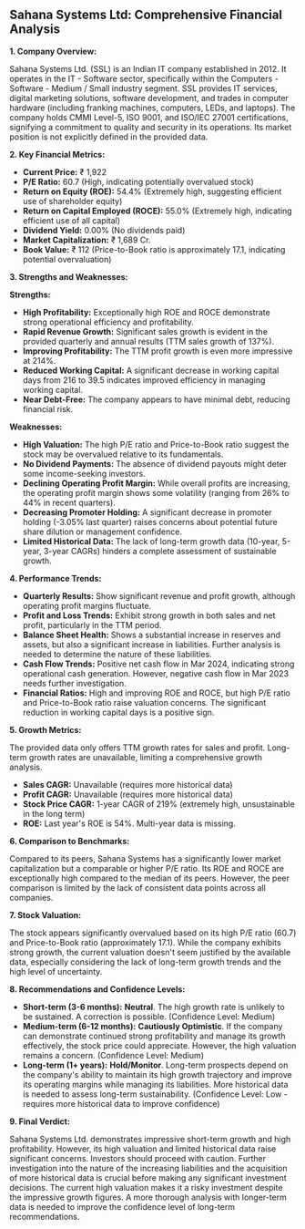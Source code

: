 ## Sahana Systems Ltd: Comprehensive Financial Analysis

**1. Company Overview:**

Sahana Systems Ltd. (SSL) is an Indian IT company established in 2012.  It operates in the IT - Software sector, specifically within the Computers - Software - Medium / Small industry segment.  SSL provides IT services, digital marketing solutions, software development, and trades in computer hardware (including franking machines, computers, LEDs, and laptops). The company holds CMMI Level-5, ISO 9001, and ISO/IEC 27001 certifications, signifying a commitment to quality and security in its operations.  Its market position is not explicitly defined in the provided data.


**2. Key Financial Metrics:**

* **Current Price:** ₹ 1,922
* **P/E Ratio:** 60.7 (High, indicating potentially overvalued stock)
* **Return on Equity (ROE):** 54.4% (Extremely high, suggesting efficient use of shareholder equity)
* **Return on Capital Employed (ROCE):** 55.0% (Extremely high, indicating efficient use of all capital)
* **Dividend Yield:** 0.00% (No dividends paid)
* **Market Capitalization:** ₹ 1,689 Cr.
* **Book Value:** ₹ 112 (Price-to-Book ratio is approximately 17.1, indicating potential overvaluation)


**3. Strengths and Weaknesses:**

**Strengths:**

* **High Profitability:** Exceptionally high ROE and ROCE demonstrate strong operational efficiency and profitability.
* **Rapid Revenue Growth:** Significant sales growth is evident in the provided quarterly and annual results (TTM sales growth of 137%).
* **Improving Profitability:**  The TTM profit growth is even more impressive at 214%.
* **Reduced Working Capital:**  A significant decrease in working capital days from 216 to 39.5 indicates improved efficiency in managing working capital.
* **Near Debt-Free:** The company appears to have minimal debt, reducing financial risk.


**Weaknesses:**

* **High Valuation:** The high P/E ratio and Price-to-Book ratio suggest the stock may be overvalued relative to its fundamentals.
* **No Dividend Payments:** The absence of dividend payouts might deter some income-seeking investors.
* **Declining Operating Profit Margin:** While overall profits are increasing, the operating profit margin shows some volatility (ranging from 26% to 44% in recent quarters).
* **Decreasing Promoter Holding:** A significant decrease in promoter holding (-3.05% last quarter) raises concerns about potential future share dilution or management confidence.
* **Limited Historical Data:** The lack of long-term growth data (10-year, 5-year, 3-year CAGRs) hinders a complete assessment of sustainable growth.


**4. Performance Trends:**

* **Quarterly Results:** Show significant revenue and profit growth, although operating profit margins fluctuate.
* **Profit and Loss Trends:**  Exhibit strong growth in both sales and net profit, particularly in the TTM period.
* **Balance Sheet Health:** Shows a substantial increase in reserves and assets, but also a significant increase in liabilities.  Further analysis is needed to determine the nature of these liabilities.
* **Cash Flow Trends:** Positive net cash flow in Mar 2024, indicating strong operational cash generation. However, negative cash flow in Mar 2023 needs further investigation.
* **Financial Ratios:** High and improving ROE and ROCE, but high P/E ratio and Price-to-Book ratio raise valuation concerns.  The significant reduction in working capital days is a positive sign.


**5. Growth Metrics:**

The provided data only offers TTM growth rates for sales and profit.  Long-term growth rates are unavailable, limiting a comprehensive growth analysis.

* **Sales CAGR:**  Unavailable (requires more historical data)
* **Profit CAGR:** Unavailable (requires more historical data)
* **Stock Price CAGR:** 1-year CAGR of 219% (extremely high, unsustainable in the long term)
* **ROE:** Last year's ROE is 54%.  Multi-year data is missing.


**6. Comparison to Benchmarks:**

Compared to its peers, Sahana Systems has a significantly lower market capitalization but a comparable or higher P/E ratio.  Its ROE and ROCE are exceptionally high compared to the median of its peers.  However, the peer comparison is limited by the lack of consistent data points across all companies.


**7. Stock Valuation:**

The stock appears significantly overvalued based on its high P/E ratio (60.7) and Price-to-Book ratio (approximately 17.1).  While the company exhibits strong growth, the current valuation doesn't seem justified by the available data, especially considering the lack of long-term growth trends and the high level of uncertainty.


**8. Recommendations and Confidence Levels:**

* **Short-term (3-6 months):** **Neutral**.  The high growth rate is unlikely to be sustained.  A correction is possible.  (Confidence Level: Medium)
* **Medium-term (6-12 months):** **Cautiously Optimistic**.  If the company can demonstrate continued strong profitability and manage its growth effectively, the stock price could appreciate. However, the high valuation remains a concern. (Confidence Level: Medium)
* **Long-term (1+ years):** **Hold/Monitor**.  Long-term prospects depend on the company's ability to maintain its high growth trajectory and improve its operating margins while managing its liabilities.  More historical data is needed to assess long-term sustainability. (Confidence Level: Low -  requires more historical data to improve confidence)


**9. Final Verdict:**

Sahana Systems Ltd. demonstrates impressive short-term growth and high profitability. However, its high valuation and limited historical data raise significant concerns.  Investors should proceed with caution.  Further investigation into the nature of the increasing liabilities and the acquisition of more historical data is crucial before making any significant investment decisions.  The current high valuation makes it a risky investment despite the impressive growth figures.  A more thorough analysis with longer-term data is needed to improve the confidence level of long-term recommendations.
